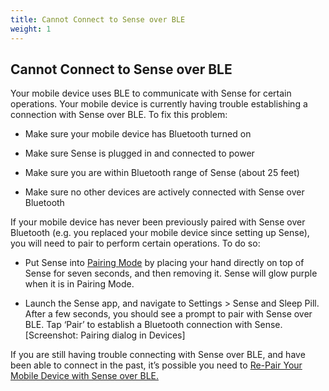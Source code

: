 ```yaml
---
title: Cannot Connect to Sense over BLE
weight: 1
---
```


## Cannot Connect to Sense over BLE


Your mobile device uses BLE to communicate with Sense for certain operations. Your mobile device is currently having trouble establishing a connection with Sense over BLE. To fix this problem:

- Make sure your mobile device has Bluetooth turned on

- Make sure Sense is plugged in and connected to power

- Make sure you are within Bluetooth range of Sense (about 25 feet)

- Make sure no other devices are actively connected with Sense over Bluetooth

If your mobile device has never been previously paired with Sense over Bluetooth (e.g. you replaced your mobile device since setting up Sense), you will need to pair to perform certain operations. To do so: 

- Put Sense into [Pairing Mode](http://guide.hello.is/troubleshoot/pairing-mode/) by placing your hand directly on top of Sense for seven seconds, and then removing it. Sense will glow purple when it is in Pairing Mode.

- Launch the Sense app, and navigate to Settings > Sense and Sleep Pill. After a few seconds, you should see a prompt to pair with Sense over BLE. Tap ‘Pair’ to establish a Bluetooth connection with Sense. [Screenshot: Pairing dialog in Devices]

If you are still having trouble connecting with Sense over BLE, and have been able to connect in the past, it’s possible you need to [Re-Pair Your Mobile Device with Sense over BLE.](http://guide.hello.is/troubleshoot/repairing-sense-ble/)
